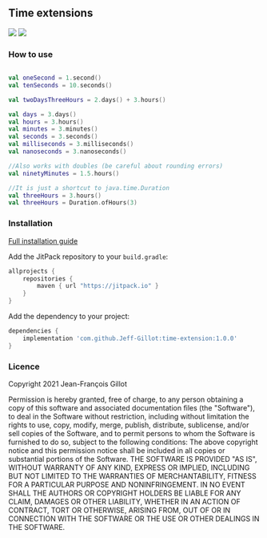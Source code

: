 ## Time extensions
[![](https://jitpack.io/v/Jeff-Gillot/time-extension.svg)](https://jitpack.io/#Jeff-Gillot/time-extension)
[![](https://img.shields.io/badge/License-MIT-blue.svg)](https://opensource.org/licenses/MIT)

### How to use

```kotlin

val oneSecond = 1.second()
val tenSeconds = 10.seconds()

val twoDaysThreeHours = 2.days() + 3.hours()

val days = 3.days()
val hours = 3.hours()
val minutes = 3.minutes()
val seconds = 3.seconds()
val milliseconds = 3.milliseconds()
val nanoseconds = 3.nanoseconds()

//Also works with doubles (be careful about rounding errors)
val ninetyMinutes = 1.5.hours()

//It is just a shortcut to java.time.Duration
val threeHours = 3.hours()
val threeHours = Duration.ofHours(3)
```

### Installation
[Full installation guide](https://jitpack.io/#Jeff-Gillot/time-extension/1.0.0)

Add the JitPack repository to your `build.gradle`:
```groovy
allprojects {
	repositories {
		maven { url "https://jitpack.io" }
	}
}
```

Add the dependency to your project:
```groovy
dependencies {
    implementation 'com.github.Jeff-Gillot:time-extension:1.0.0'
}
```
### Licence
Copyright 2021 Jean-François Gillot

Permission is hereby granted, free of charge, to any person obtaining a copy of this software and associated documentation files (the "Software"), to deal in the Software without restriction, including without limitation the rights to use, copy, modify, merge, publish, distribute, sublicense, and/or sell copies of the Software, and to permit persons to whom the Software is furnished to do so, subject to the following conditions:
The above copyright notice and this permission notice shall be included in all copies or substantial portions of the Software.
THE SOFTWARE IS PROVIDED "AS IS", WITHOUT WARRANTY OF ANY KIND, EXPRESS OR IMPLIED, INCLUDING BUT NOT LIMITED TO THE WARRANTIES OF MERCHANTABILITY, FITNESS FOR A PARTICULAR PURPOSE AND NONINFRINGEMENT. IN NO EVENT SHALL THE AUTHORS OR COPYRIGHT HOLDERS BE LIABLE FOR ANY CLAIM, DAMAGES OR OTHER LIABILITY, WHETHER IN AN ACTION OF CONTRACT, TORT OR OTHERWISE, ARISING FROM, OUT OF OR IN CONNECTION WITH THE SOFTWARE OR THE USE OR OTHER DEALINGS IN THE SOFTWARE.